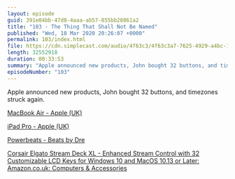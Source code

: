 ```yaml
---
layout: episode
guid: 391e04bb-47d8-4aaa-ab57-855bb28861a2
title: "103 - The Thing That Shall Not Be Named"
published: "Wed, 18 Mar 2020 20:26:07 +0000"
permalink: 103/index.html
file: https://cdn.simplecast.com/audio/4f63c3/4f63c3a7-7625-4929-a4bc-1ef4cdcbca06/79e1bd6b-ca10-475d-bf5f-848664435eaa/103-the-thing-that-shall-not-be-named-18-03-2020-20-22_tc.mp3?aid=rss_feed&feed=7Rzwf7P6
length: 32552918
duration: 00:33:53
summary: "Apple announced new products, John bought 32 buttons, and timezones struck again."
episodeNumber: "103"
---
```


Apple announced new products, John bought 32 buttons, and timezones struck again.

[MacBook Air - Apple (UK)](https://www.apple.com/uk/macbook-air/?afid=p238%7Cs5Zq5WfSv-dc_mtid_187079nc38483_pcrid_426321174615_pgrid_15144750493_&cid=aos-uk-kwgo-mac--slid--bran-product-)

[iPad Pro - Apple (UK)](https://www.apple.com/uk/ipad-pro/?afid=p238%7CsCk8RHPEx-dc_mtid_20925zcq39932_pcrid_426344208226_pgrid_102856346761_&cid=wwa-uk-kwgo-ipad-slid---productid--)

[Powerbeats - Beats by Dre](https://www.beatsbydre.com/uk/earphones/powerbeats)

[Corsair Elgato Stream Deck XL - Enhanced Stream Control with 32 Customizable LCD Keys for Windows 10 and MacOS 10.13 or Later: Amazon.co.uk: Computers & Accessories](https://www.amazon.co.uk/Corsair-Stream-Deck-XL-customizable/dp/B06W2KLM3S/ref=sr_1_6?crid=18LXZ1HQ5M9W1&keywords=elgato%2Bstreaming&qid=1584560745&sprefix=elgato%2Bstreamin%2Caps%2C145&sr=8-6&th=1)
